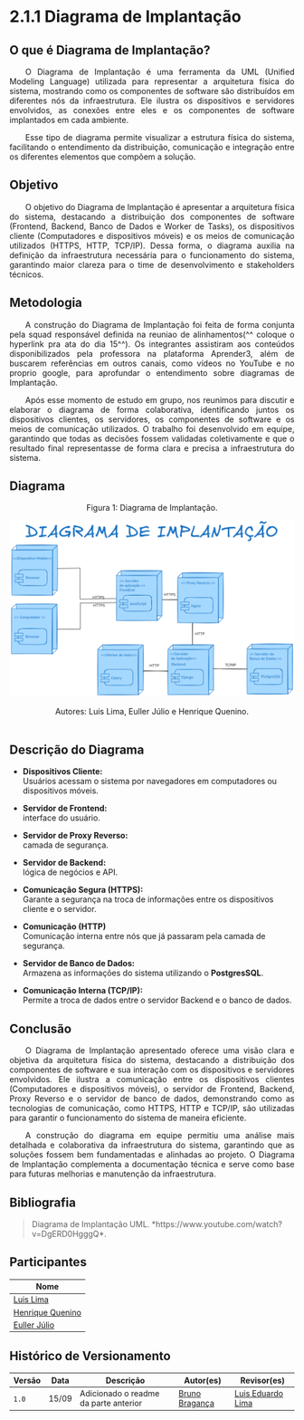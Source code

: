 # 2.1.1 Diagrama de Implantação

## O que é Diagrama de Implantação?

<p align="justify"> &emsp;&emsp;O Diagrama de Implantação é uma ferramenta da UML (Unified Modeling Language) utilizada para representar a arquitetura física do sistema, mostrando como os componentes de software são distribuídos em diferentes nós da infraestrutura. Ele ilustra os dispositivos e servidores envolvidos, as conexões entre eles e os componentes de software implantados em cada ambiente.</p>

<p align="justify"> &emsp;&emsp;Esse tipo de diagrama permite visualizar a estrutura física do sistema, facilitando o entendimento da distribuição, comunicação e integração entre os diferentes elementos que compõem a solução.</p>

## Objetivo

<p align="justify"> &emsp;&emsp;O objetivo do Diagrama de Implantação é apresentar a arquitetura física do sistema, destacando a distribuição dos componentes de software (Frontend, Backend, Banco de Dados e Worker de Tasks), os dispositivos cliente (Computadores e dispositivos móveis) e os meios de comunicação utilizados (HTTPS, HTTP, TCP/IP). Dessa forma, o diagrama auxilia na definição da infraestrutura necessária para o funcionamento do sistema, garantindo maior clareza para o time de desenvolvimento e stakeholders técnicos.</p>

## Metodologia

<p align="justify"> &emsp;&emsp;A construção do Diagrama de Implantação foi feita de forma conjunta pela squad responsável definida na reuniao de alinhamentos(^^ coloque o hyperlink pra ata do dia 15^^). Os integrantes assistiram aos conteúdos disponibilizados pela professora na plataforma Aprender3, além de buscarem referências em outros canais, como vídeos no YouTube e no proprio google, para aprofundar o entendimento sobre diagramas de Implantação.</p>

<p align="justify"> &emsp;&emsp;Após esse momento de estudo em grupo, nos reunimos para discutir e elaborar o diagrama de forma colaborativa, identificando juntos os dispositivos clientes, os servidores, os componentes de software e os meios de comunicação utilizados. O trabalho foi desenvolvido em equipe, garantindo que todas as decisões fossem validadas coletivamente e que o resultado final representasse de forma clara e precisa a infraestrutura do sistema.</p>

## Diagrama

<center>Figura 1: Diagrama de Implantação.</center>

![Diagrama de Implantação](./assets/DiagramaDeImplantacao.png) 

<center>Autores: Luis Lima, Euller Júlio e Henrique Quenino. </center>
<br>

## Descrição do Diagrama

- **Dispositivos Cliente:**  
  Usuários acessam o sistema por navegadores em computadores ou dispositivos móveis.


- **Servidor de Frontend:**  
  interface do usuário.

- **Servidor de Proxy Reverso:**  
  camada de segurança.

- **Servidor de Backend:**  
  lógica de negócios e API.

- **Comunicação Segura (HTTPS):**  
  Garante a segurança na troca de informações entre os dispositivos cliente e o servidor.

- **Comunicação (HTTP)**  
  Comunicação interna entre nós que já passaram pela camada de segurança.

- **Servidor de Banco de Dados:**  
  Armazena as informações do sistema utilizando o **PostgresSQL**.

- **Comunicação Interna (TCP/IP):**  
  Permite a troca de dados entre o servidor Backend e o banco de dados.

## Conclusão

<p align="justify"> &emsp;&emsp;O Diagrama de Implantação apresentado oferece uma visão clara e objetiva da arquitetura física do sistema, destacando a distribuição dos componentes de software e sua interação com os dispositivos e servidores envolvidos. Ele ilustra a comunicação entre os dispositivos clientes (Computadores e dispositivos móveis), o servidor de Frontend, Backend, Proxy Reverso e o servidor de banco de dados, demonstrando como as tecnologias de comunicação, como HTTPS, HTTP e TCP/IP, são utilizadas para garantir o funcionamento do sistema de maneira eficiente.</p>

<p align="justify"> &emsp;&emsp;A construção do diagrama em equipe permitiu uma análise mais detalhada e colaborativa da infraestrutura do sistema, garantindo que as soluções fossem bem fundamentadas e alinhadas ao projeto. O Diagrama de Implantação complementa a documentação técnica e serve como base para futuras melhorias e manutenção da infraestrutura.</p>

## Bibliografia

> <p id="1">Diagrama de Implantação UML. *https://www.youtube.com/watch?v=DgERD0HgggQ*.</p>

## Participantes

| Nome                      |
|---------------------------|
| [Luis Lima](https://github.com/luidooo) |
| [Henrique Quenino](https://github.com/henriquecq)   |
| [Euller Júlio](https://github.com/Potatoyz908) | 


## Histórico de Versionamento

| Versão | Data  | Descrição | Autor(es) | Revisor(es) |
|--------|-------|-----------|-----------|-------------|
|  `1.0` | 15/09 | Adicionado o readme da parte anterior  | [Bruno Bragança](https://github.com/BrunoBReis)   |   [Luis Eduardo Lima](https://github.com/Luidooo)    |
